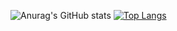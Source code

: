 ![Anurag's GitHub stats](https://github-readme-stats.vercel.app/api?username=zolfagharipour&show_icons=true&show=prs_merged,prs_merged_percentage&rank_icon=percentile&theme=calm_pink)
[![Top Langs](https://github-readme-stats.vercel.app/api/top-langs/?username=zolfagharipour&layout=donut&theme=calm_pink)](https://github.com/zolfagharipour/github-readme-stats)
